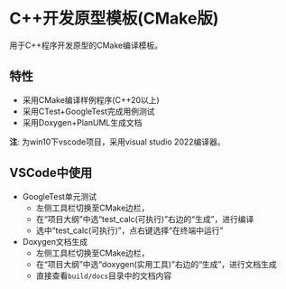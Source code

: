# C++开发原型模板(CMake版)

用于C++程序开发原型的CMake编译模板。

## 特性

* 采用CMake编译样例程序(C++20以上)
* 采用CTest+GoogleTest完成用例测试
* 采用Doxygen+PlanUML生成文档

__注__: 为win10下vscode项目，采用visual studio 2022编译器。

## VSCode中使用

* GoogleTest单元测试
  * 左侧工具栏切换至CMake边栏，
  * 在“项目大纲”中选“test_calc(可执行)”右边的“生成”，进行编译
  * 选中“test_calc(可执行)”，点右键选择“在终端中运行”
* Doxygen文档生成
  * 左侧工具栏切换至CMake边栏，
  * 在“项目大纲”中选“doxygen(实用工具)”右边的“生成”，进行文档生成
  * 直接查看`build/docs`目录中的文档内容
